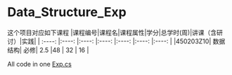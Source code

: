 # Data_Structure_Exp
这个项目对应如下课程
|课程编号|课程名|课程属性|学分|总学时(周)|讲课（含研讨）|实践|
| :----: |:----: |:----: |:----: |:----: |:----: |:----: |
|450203Z10| 	数据结构| 	必修| 	2.5 	|48 |	32 |	16 |

All code in one [Exp.cs](https://github.com/CSUBioinformatics1801/Data_Structure_Exp/blob/master/Exp.cs)
